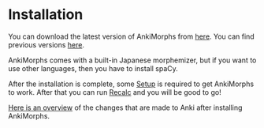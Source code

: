 # Installation

You can download the latest version of AnkiMorphs from [here](https://ankiweb.net/shared/info/472573498). You can find
previous versions [here](https://github.com/mortii/anki-morphs/releases).

AnkiMorphs comes with a built-in Japanese morphemizer, but if you want to use other languages, then you have to install spaCy. 


After the installation is complete, some [Setup](setup.md) is required to get AnkiMorphs to work. After that you can
run [Recalc](usage/recalc.md) and you will be good to go!

[Here is an overview](installation/changes-to-anki.md) of the changes that are made to Anki after installing AnkiMorphs.